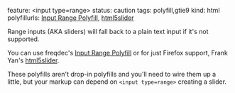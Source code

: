 feature: &lt;input type=range>
status: caution
tags: polyfill,gtie9
kind: html
polyfillurls: [Input Range Polyfill](http://www.frequency-decoder.com/2010/11/18/unobtrusive-slider-control-html5-input-range-polyfill/), [html5slider](https://github.com/fryn/html5slider)

Range inputs (AKA sliders) will fall back to a plain text input if it's not supported. 

You can use freqdec's [Input Range Polyfill](http://www.frequency-decoder.com/2010/11/18/unobtrusive-slider-control-html5-input-range-polyfill/) or for just Firefox support, Frank Yan's [html5slider](https://github.com/fryn/html5slider).

These polyfills aren't drop-in polyfills and you'll need to wire them up a little, but your markup can depend on `<input type=range>` creating a slider.